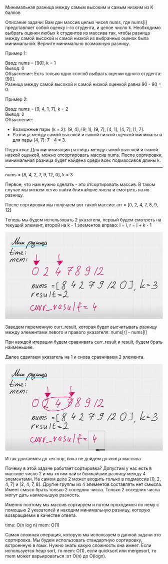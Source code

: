 Минимальная разница между самым высоким и самым низким из K баллов

Описание задачи:
Вам дан массив целых чисел nums, где nums[i] представляет собой оценку i-го студента, и целое число k. Необходимо выбрать оценки любых k студентов из массива так, чтобы разница между самой высокой и самой низкой из выбранных оценок была минимальной. Верните минимально возможную разницу.

Пример 1:

Ввод: nums = [90], k = 1  
Вывод: 0  
Объяснение: Есть только один способ выбрать оценки одного студента: [90].  
Разница между самой высокой и самой низкой оценкой равна 90 - 90 = 0.

Пример 2:

Ввод: nums = [9, 4, 1, 7], k = 2  
Вывод: 2  
Объяснение:  
- Возможные пары (k = 2): [9, 4], [9, 1], [9, 7], [4, 1], [4, 7], [1, 7].  
- Разница между самой высокой и самой низкой оценкой минимальна для пары [4, 7]: 7 - 4 = 3.

Подсказка:
Для минимизации разницы между самой высокой и самой низкой оценкой, можно отсортировать массив nums. После сортировки, минимальная разница будет найдена среди всех подмассивов длины k.

------

nums = [8, 4, 2, 7, 9, 12, 0], k = 3  

Первое, что нам нужно сделать - это отсортировать массив. В таком случае мы можем легко найти ближайшие числа и смотреть на их разницу.

После сортировки мы получаем вот такой массив:
arr = [0, 2, 4, 7, 8, 9, 12]


Теперь мы будем использовать 2 указателя, первый будем смотреть на текущий элемент, второй на k - 1 элементов вправо: 
l = i, r = i + k - 1

![1](1.png)

Заведем переменную curr_result, которая будет высчитывать разницу между элементами левого и правого указателя: 
nums[r] - nums[l]

При каждой итерации будем сравнивать curr_result и result, будем брать наименьшее.

Далее сдвигаем указатель на 1 и снова сравниваем 2 элемента. 

![2](2.png)

И так двигаемся до тех пор, пока не дойдем до конца массива

Почему в этой задаче работает сортировка?
Допустим у нас есть в массиве число 2 и мы хотим найти ближайшие разницу между 4 элементами. На самом деле 2 может входить только в подмассив [0, 2, 4, 7] и [2, 4, 7, 8]. Другие группы из 4 элементов составлять нет смысла. Имеет смысл брать только 2 соседних числа. Только 2 соседних числа могут дать наименьшую разность.

Именно поэтому мы массив сортируем и потом проходимся по нему с помощью 2 указателей и находим минимальную разницу, которую возвращаемм в качестве ответа.

time: O(n log n)
mem: O(1)

Самая сложная операция, которую мы используем в данной задачи это сортировка. Мы будем использовать стандартную сортировку, встроенную в язык. Нужно знать какую сложность она имеет. Если используется heap sort, то mem: O(1), если quicksort или mergesort, то mem может варьироваться :от O(n) до O(logn).
